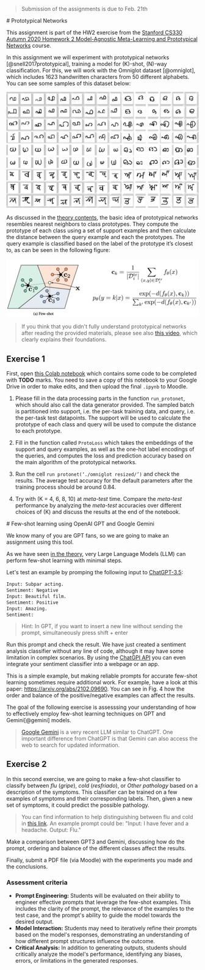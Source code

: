 <!---
Para otros años, mirar también este código: https://github.com/jakesnell/prototypical-networks/blob/master/protonets/models/few_shot.py
-->

> Submission of the assignments is due to Feb. 21th

# Prototypical Networks

This assignment is part of the HW2 exercise from the [Stanford CS330 Autumn 2020 Homework 2 Model-Agnostic Meta-Learning and Prototypical Networks](http://cs330.stanford.edu/fall2020/index.html) course.

In this assignment we will experiment with prototypical networks [@snell2017prototypical], training a model for \(K\)-shot, \(N\)-way classification. For this, we will work with the Omniglot dataset [@omniglot], which includes 1623 handwritten characters from 50 different alphabets. You can see some samples of this dataset below:

![Omniglot](images/fsl/omniglot.jpg)

As discussed in the [theory contents](https://pertusa.github.io/ap/fsl/#metric-based-few-shot-learning), the basic idea of prototypical networks resembles nearest neighbors to class prototypes. They compute the prototype of each class using a set of support examples and then calculate the distance between the query example and each the prototypes. The query example is classified based on the label of the prototype it’s closest to, as can be seen in the following figure:

![Prototypical](images/fsl/prototypical.jpg)

> If you think that you didn't fully understand prototypical networks after reading the provided materials, please see also [this video](https://www.youtube.com/watch?v=rHGPfl0pvLY), which clearly explains their foundations.

## Exercise 1

First, open [this Colab notebook](https://colab.research.google.com/drive/1Ah1Os8TAItF42rLtAINNJfaqDJYXRJ7X?usp=sharing) which contains some code to be completed with **TODO** marks. You need to save a copy of this notebook to your Google Drive in order to make edits, and then upload the final `.ipynb` to Moodle.

1. Please fill in the data processing parts in the function `run_protonet`, which should also call the data generator provided. The sampled batch is partitioned into support, i.e. the per-task training data, and query, i.e. the per-task test datapoints. The support will be used to calculate the prototype of each class and query will be used to compute the distance to each prototype. 

2. Fill in the function called `ProtoLoss` which takes the embeddings of the support and query examples, as well as the one-hot label encodings of the queries, and computes the loss and prediction accuracy based on the main algorithm of the prototypical networks.

3. Run the cell `run protonet(‘./omniglot resized/’)` and check the results. The average test accuracy for the default parameters after the training process should be around 0.84. 

4. Try with \(K = 4, 6, 8, 10\) at _meta-test_ time. Compare the _meta-test_ performance by analyzing the _meta-test_ accuracies over different choices of \(K\) and discuss the results at the end of the notebook.

# Few-shot learning using OpenAI GPT and Google Gemini

We know many of you are GPT fans, so we are going to make an assignment using this tool. 

As we have seen [in the theory](https://pertusa.github.io/ap/fsl/#openai-gpt-3), very Large Language Models (LLM) can perform few-shot learning with minimal steps. 

Let's test an example by promping the following input to [ChatGPT-3.5](https://chat.openai.com/):

```
Input: Subpar acting. 
Sentiment: Negative 
Input: Beautiful film. 
Sentiment: Positive 
Input: Amazing. 
Sentiment:
```

> Hint: In GPT, if you want to insert a new line without sending the prompt, simultaneously press shift + enter

Run this prompt and check the result. We have just created a sentiment analysis classifier without any line of code, although it may have some limitation in complex scenarios. By using the [ChatGPI API](https://help.openai.com/en/articles/7039783-how-can-i-access-the-chatgpt-api) you can even integrate your sentiment classifier into a webpage or an app.

This is a simple example, but making reliable prompts for accurate few-shot learning sometimes require additional work. For example, have a look at this paper:
https://arxiv.org/abs/2102.09690. You can see in Fig. 4 how the order and balance of the positive/negative examples can affect the results.

The goal of the following exercise is assesssing your understanding of how to effectively employ few-shot learning techniques on GPT and Gemini[@gemini] models. 

> [Google Gemini](https://gemini.google.com/app) is a very recent LLM similar to ChatGPT. One important difference from ChatGPT is that Gemini can also access the web to search for updated information. 

## Exercise 2

In this second exercise, we are going to make a few-shot classifier to classify between *flu* (_gripe_), *cold* (_resfriado_), or *Other pathology* based on a description of the symptoms. This classifier can be trained on a few examples of symptoms and their corresponding labels. Then, given a new set of symptoms, it could predict the possible pathology.

> You can find information to help distinguishing between flu and cold in [this link](https://www.cdc.gov/flu/symptoms/coldflu.htm). An example prompt could be: "Input: I have fever and a headache. Output: Flu."

Make a comparison between GPT3 and Gemini, discussing how do the prompt, ordering and balance of the different classes affect the results. 

Finally, submit a PDF file (via Moodle) with the experiments you made and the conclusions.

### Assessment criteria

- **Prompt Engineering:** Students will be evaluated on their ability to engineer effective prompts that leverage the few-shot examples. This includes the clarity of the prompt, the relevance of the examples to the test case, and the prompt's ability to guide the model towards the desired output.
- **Model Interaction:** Students may need to iteratively refine their prompts based on the model's responses, demonstrating an understanding of how different prompt structures influence the outcome.
- **Critical Analysis:** In addition to generating outputs, students should critically analyze the model's performance, identifying any biases, errors, or limitations in the generated responses.

<!--
### Task 1: Scientific text Summarization
**Objective:** Employ few-shot learning to enable a GPT model to summarize academic (scientific paper) abstracts.
- **Few-Shot Examples:** Provide 3 examples of academic abstracts along with their concise summaries.
- **Test:** Given an academic abstract not seen by the model, generate a prompt that leads the model to produce a coherent and concise summary.

### Task 2: Code Generation from Descriptions
**Objective:** Use few-shot learning to teach a GPT model to generate Python code snippets from natural language descriptions.
- **Few-Shot Examples:** Supply 4 examples of natural language descriptions of programming tasks alongside their corresponding Python code snippets.
- **Test:** Provide a new, detailed description of a programming task, and devise a prompt that will guide the model to generate the appropriate Python code.

<!--
### Task 4: Translation
**Objective:** Adapt a GPT model for language translation tasks using a few-shot approach.
- **Few-Shot Examples:** Offer 5 pairs of sentences, each in English and its translation in Spanish.
- **Test:** Give a sentence in English and ask the student to construct a prompt that encourages the GPT model to translate it into Spanish accurately, leveraging the few-shot examples.

### Task 5: Question Answering
**Objective:** Train a GPT model to answer domain-specific questions with few-shot examples.
- **Few-Shot Examples:** Provide 5 question-answer pairs in a specialized field (e.g., biology, computer science).
- **Test:** Present a new, complex question in the same domain and have the student create a prompt that would enable the GPT model to use the few-shot examples to answer accurately.



### Task 3: Ethical Judgment
**Objective:** Guide a GPT model to make ethical judgments in hypothetical scenarios using few-shot learning.
- **Few-Shot Examples:** Share 3-4 scenarios involving ethical dilemmas, each with a reasoned judgment on why a particular action is ethically sound or unsound.
- **Test:** Describe a new ethical scenario and instruct the student to formulate a prompt that aids the model in providing an ethical judgment, drawing on the reasoning from the examples.
-->
